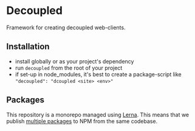 # Decoupled
Framework for creating decoupled web-clients.

## Installation

* install globally or as your project's dependency
* run `decoupled` from the root of your project
* if set-up in node_modules, it's best to create a package-script like `"decoupled": "dcoupled <site> <env>"`

## Packages
This repository is a monorepo managed using [Lerna](https://github.com/lerna/lerna). This means that we publish [multiple packages](/packages) to NPM from the same codebase.
